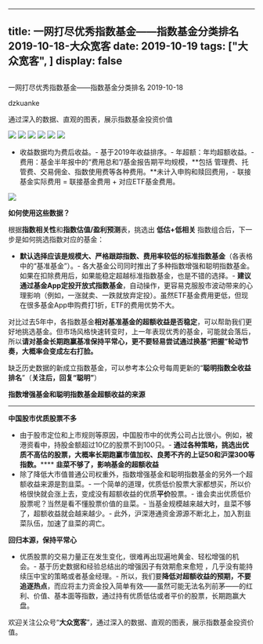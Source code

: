 
---
title:   一网打尽优秀指数基金——指数基金分类排名 2019-10-18-大众宽客
date: 2019-10-19
tags: ["大众宽客", ]
display: false
---


## 



一网打尽优秀指数基金——指数基金分类排名 2019-10-18




dzkuanke




通过深入的数据、直观的图表，展示指数基金投资价值


<img class="rich_pages" data-ratio="1.6502242152466369" data-s="300,640" src="https://mmbiz.qpic.cn/mmbiz_png/PKw3FQPmhIjJcHMh9S1tOlPQZwzib8JezI23wiaPxIHX35w2qhsZIfSpF4hsVHSzZAUic3yQ5WPWibVrpZJxk7amrA/640?wx_fmt=png" data-type="png" data-w="892" style=""/>

<img class="rich_pages" data-ratio="1.053811659192825" data-s="300,640" src="https://mmbiz.qpic.cn/mmbiz_png/PKw3FQPmhIjJcHMh9S1tOlPQZwzib8JezicfySlAxrugvR4sRYiaEC4qbGWPQibodCic4LeQudUH7K3wpHnSleOfXwg/640?wx_fmt=png" data-type="png" data-w="892" style=""/>

<img class="rich_pages" data-ratio="1.4988814317673378" data-s="300,640" src="https://mmbiz.qpic.cn/mmbiz_png/PKw3FQPmhIjJcHMh9S1tOlPQZwzib8JezvVvkkicpTZiauWcURdexfeupCbK1OrKiaAIYI0M3FaibEZ2waXYzPH3OPA/640?wx_fmt=png" data-type="png" data-w="894" style=""/>

<img class="rich_pages" data-ratio="1.2977777777777777" data-s="300,640" src="https://mmbiz.qpic.cn/mmbiz_png/PKw3FQPmhIjJcHMh9S1tOlPQZwzib8JezZ6icZfVIXDVPdLwgm4WVwXicC6p1Gd7YRMpqq6ZE6DAyjMc7PQAxm8iaA/640?wx_fmt=png" data-type="png" data-w="900" style=""/>

<img class="rich_pages" data-ratio="1.0133630289532294" data-s="300,640" src="https://mmbiz.qpic.cn/mmbiz_png/PKw3FQPmhIjJcHMh9S1tOlPQZwzib8JezNQmgeyam8sXSCcDqWVCexhjPUXsWMZ8VrrPWOAia9f08Qf8B64ChR0A/640?wx_fmt=png" data-type="png" data-w="898" style=""/>

<img class="rich_pages" data-ratio="0.8657718120805369" data-s="300,640" src="https://mmbiz.qpic.cn/mmbiz_png/PKw3FQPmhIjJcHMh9S1tOlPQZwzib8JezcziaC6BtvHD5lDHelCxt15cvAiaxqWEaoOwgskaWiaHIQZXicd14kz9Wdw/640?wx_fmt=png" data-type="png" data-w="894" style=""/>


- 收益数据均为费后收益。- 基于2019年收益排序。- 年超额：年均超额收益。- 费用：基金半年报中的“费用总和”/基金报告期平均规模，**包括 管理费、托管费、交易佣金、指数使用费等各种费用。**未计入申购和赎回费用，- 联接基金实际费用 = 联接基金费用 + 对应ETF基金费用。


<img class="rich_pages" data-ratio="0.3739352640545145" data-s="300,640" src="https://mmbiz.qpic.cn/mmbiz_png/PKw3FQPmhIjRfZpR3LYic93G9bLic2bFpgJnJdJe0VWH3Z1CpISTgM0CNibDTEC3icib110gqMOxNWdic0SBNgsAz5kg/640?wx_fmt=png" data-type="png" data-w="1174" style=""/>





**如何使用这些数据？**



根据**指数相关性**和**指数估值/盈利预测**表，挑选出&nbsp;**低估+低相关** 指数组合后，下一步是如何挑选指数对应的基金：
- **默认选择应该是规模大、严格跟踪指数、费用率较低的标准指数基金**（各表格中的“基准基金”）。- 各大基金公司同时推出了多种指数增强和聪明指数基金。如果在扣除费用后，如果能稳定超越标准指数基金，也是不错的选择。- **建议通过基金App定投开放式指数基金**，自动操作，更容易克服股市波动带来的心理影响（例如，一涨就卖、一跌就放弃定投）。虽然ETF基金费用更低，但现在很多基金App申购费打1折，ETF的费用优势不大。


对比过去5年中，各指数基金**相对基准基金的超额收益是否稳定**<h-char unicode="ff0c" class="" style="max-width: 100%;box-sizing: border-box !important;word-wrap: break-word !important;">，</h-char>可以帮助我们更好地挑选基金。但市场风格快速转变时，上一年表现优秀的基金，可能就会落后，所以**请对基金长期跑赢基准保持平常心，更不要轻易尝试通过换基“把握”轮动节奏，大概率会变成左右打脸。**



缺乏历史数据的新成立指数基金，可以参考本公众号每周更新的“**聪明指数全收益排名**”（**关注后，回复“聪明”**）





**指数增强基金和聪明指数基金超额收益的来源**

****

**中国股市优质股票不多**
- 由于股市定位和上市规则等原因，中国股市中的优秀公司占比很小。例如，被港资看中，持股金额超过10亿的股票不到100只。- **通过各种策略，挑选出优质不高估的股票，大概率长期跑赢市值加权、良莠不齐的上证50和沪深300等指数。******
**韭菜不够了，影响基金的超额收益**
- 除了降低大市值普通公司权重外，指数增强基金和聪明指数基金的另外一个超额收益来源是割韭菜。- 一个简单的道理，优质低价股票大家都想买，所以价格很快就会涨上去，变成没有超额收益的优质**平价**股票。- 谁会卖出优质低价股票呢？当然是看不懂股票价值的韭菜。- 当基金规模越来越大时，韭菜不够了，超额收益就会越来越少。- 此外，沪深港通资金源源不断北上，加入割韭菜队伍，加速了韭菜的凋亡。


**回归本源，保持平常心**
- 优质股票的交易力量正在发生变化，很难再出现遍地黄金、轻松增强的机会。- 基于历史数据和经验总结出的增强因子有效期愈来愈短 ，几乎没有能持续压中宝的策略或者基金经理。- 所以，我们要**降低对超额收益的预期，不要追逐热点**，而应将主力资金投入简单有效——虽然可能无法名列前茅——的红利、价值、基本面等指数，通过持有优质低估或者平价的股票，长期跑赢大盘。


欢迎关注公众号“**大众宽客**”，通过深入的数据、直观的图表，展示指数基金投资价值。








